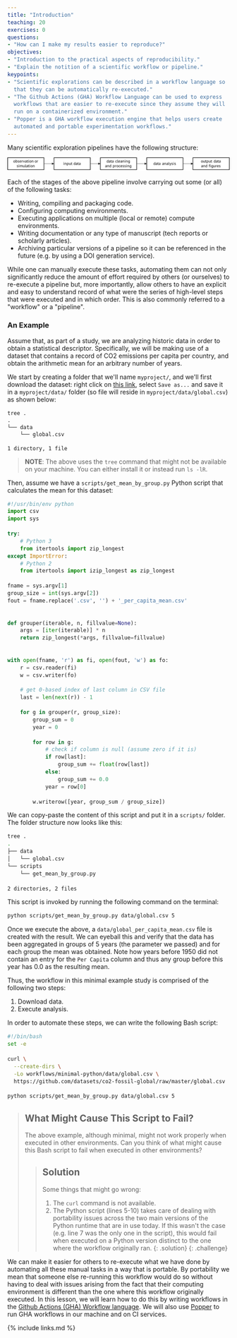 ```yaml
---
title: "Introduction"
teaching: 20
exercises: 0
questions:
- "How can I make my results easier to reproduce?"
objectives:
- "Introduction to the practical aspects of reproducibility."
- "Explain the notition of a scientific workflow or pipeline."
keypoints:
- "Scientific explorations can be described in a workflow language so 
  that they can be automatically re-executed."
- "The Github Actions (GHA) Workflow Language can be used to express 
  workflows that are easier to re-execute since they assume they will 
  run on a containerized environment."
- "Popper is a GHA workflow execution engine that helps users create
  automated and portable experimentation workflows."
---
```


Many scientific exploration pipelines have the following structure:

![](../assets/img/sci_pipeline.png)

Each of the stages of the above pipeline involve carrying out some (or
all) of the following tasks:

  * Writing, compiling and packaging code.
  * Configuring computing environments.
  * Executing applications on multiple (local or remote) compute
    environments.
  * Writing documentation or any type of manuscript (tech reports or
    scholarly articles).
  * Archiving particular versions of a pipeline so it can be
    referenced in the future (e.g. by using a DOI generation service).

While one can manually execute these tasks, automating them can not
only significantly reduce the amount of effort required by others (or
ourselves) to re-execute a pipeline but, more importantly, allow
others to have an explicit and easy to understand record of what were
the series of high-level steps that were executed and in which order. 
This is also commonly referred to a "workflow" or a "pipeline".

### An Example

Assume that, as part of a study, we are analyzing historic data in 
order to obtain a statistical descriptor. Specifically, we will be 
making use of a dataset that contains a record of CO2 emissions per 
capita per country, and obtain the arithmetic mean for an arbitrary 
number of years.

We start by creating a folder that we'll name `myproject/`, and we'll 
first download the dataset: right click on [this link][lnk], select 
`Save as...` and save it in a `myproject/data/` folder (so file will 
reside in `myproject/data/global.csv`) as shown below:

```
tree .
.
└── data
    └── global.csv

1 directory, 1 file
```

> **NOTE**: The above uses the `tree` command that might not be 
available on your machine. You can either install it or instead run 
`ls -lR`.

Then, assume we have a `scripts/get_mean_by_group.py` Python script 
that calculates the mean for this dataset:

```python
#!/usr/bin/env python
import csv
import sys

try:
    # Python 3
    from itertools import zip_longest
except ImportError:
    # Python 2
    from itertools import izip_longest as zip_longest

fname = sys.argv[1]
group_size = int(sys.argv[2])
fout = fname.replace('.csv', '') + '_per_capita_mean.csv'


def grouper(iterable, n, fillvalue=None):
    args = [iter(iterable)] * n
    return zip_longest(*args, fillvalue=fillvalue)


with open(fname, 'r') as fi, open(fout, 'w') as fo:
    r = csv.reader(fi)
    w = csv.writer(fo)

    # get 0-based index of last column in CSV file
    last = len(next(r)) - 1

    for g in grouper(r, group_size):
        group_sum = 0
        year = 0

        for row in g:
            # check if column is null (assume zero if it is)
            if row[last]:
                group_sum += float(row[last])
            else:
                group_sum += 0.0
            year = row[0]

        w.writerow([year, group_sum / group_size])
```

We can copy-paste the content of this script and put it in a 
`scripts/` folder. The folder structure now looks like this:


```bash
tree .
.
├── data
│   └── global.csv
└── scripts
    └── get_mean_by_group.py

2 directories, 2 files
```

This script is invoked by running the following command on the 
terminal:

```bash
python scripts/get_mean_by_group.py data/global.csv 5
```

Once we execute the above, a `data/global_per_capita_mean.csv` file is 
created with the result. We can eyeball this and verify that the data 
has been aggregated in groups of 5 years (the parameter we passed) and 
for each group the mean was obtained. Note how years before 1950 did 
not contain an entry for the `Per Capita` column and thus any group 
before this year has 0.0 as the resulting mean.

Thus, the workflow in this minimal example study is comprised of the 
following two steps:

 1. Download data.
 2. Execute analysis.

In order to automate these steps, we can write the following Bash 
script:

```bash
#!/bin/bash
set -e

curl \
  --create-dirs \
  -Lo workflows/minimal-python/data/global.csv \
  https://github.com/datasets/co2-fossil-global/raw/master/global.csv

python scripts/get_mean_by_group.py data/global.csv 5
```

> ## What Might Cause This Script to Fail?
>
> The above example, although minimal, might not work properly when 
> executed in other environments. Can you think of what might cause 
> this Bash script to fail when executed in other environments?
>
> > ## Solution
> >
> > Some things that might go wrong:
> >
> >  1. The `curl` command is not available.
> >  2. The Python script (lines 5-10) takes care of dealing with 
> >     portability issues across the two main versions of the Python 
> >     runtime that are in use today. If this wasn't the case (e.g. 
> >     line 7 was the only one in the script), this would fail when 
> >     executed on a Python version distinct to the one where the 
> >     workflow originally ran.
> {: .solution}
{: .challenge}

We can make it easier for others to re-execute what we have done by 
automating all these manual tasks in a way that is portable. By 
portability we mean that someone else re-running this workflow would 
do so without having to deal with issues arising from the fact that 
their computing environment is different than the one where this 
workflow originally executed. In this lesson, we will learn how to do 
this by writing workflows in the [Github Actions (GHA) Workflow 
language][gha]. We will also use [Popper][pp] to run GHA workflows in 
our machine and on CI services.

{% include links.md %}

[gha]: https://developer.github.com/actions/managing-workflows/workflow-configuration-options/#example-workflow
[pp]: https://github.com/systemslab/popper
[lnk]: https://raw.githubusercontent.com/datasets/co2-fossil-global/master/global.csv
